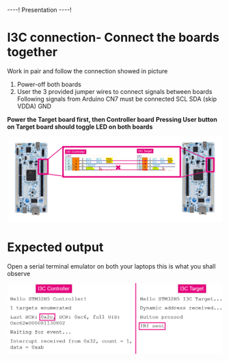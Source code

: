 ----!
Presentation
----!

# I3C connection- Connect the boards together
Work in pair and follow the connection showed in picture

1. Power-off both boards
2. User the 3 provided jumper wires to connect signals between boards
Following signals from Arduino CN7 must be connected
SCL
SDA
(skip VDDA)
GND

**Power the Target board first, then Controller board**
**Pressing User button on Target board should toggle LED on both boards**

![Creating project](./img/31.png)

# Expected output
Open a serial terminal emulator on both your laptops this is what you shall observe

![output](./img/34.png)


